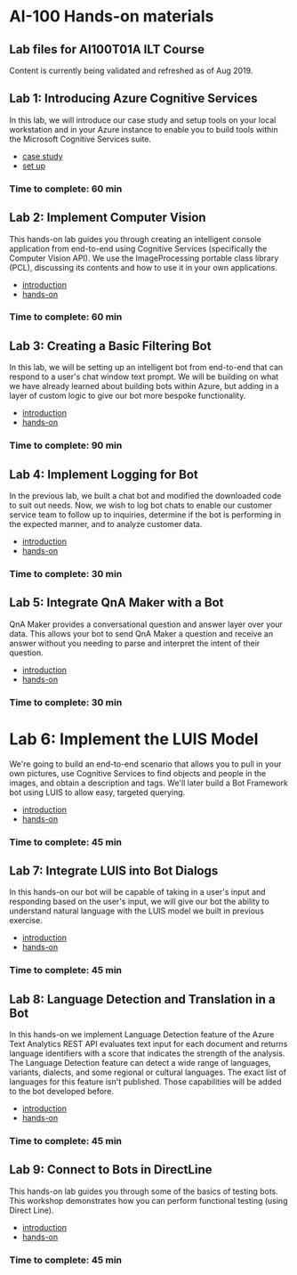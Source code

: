 # AI-100 Hands-on materials

## Lab files for AI100T01A ILT Course

Content is currently being validated and refreshed as of Aug 2019.

## Lab 1: Introducing Azure Cognitive Services

In this lab, we will introduce our case study and setup tools on your local workstation and in your Azure instance to enable you to build tools within the Microsoft Cognitive Services suite.

- [case study](/Lab1-Technical_Requirements/01-Introduction_Case_Study.md)
- [set up](/Lab1-Technical_Requirements/02-Technical_Requirements.md)

### Time to complete: 60 min

## Lab 2: Implement Computer Vision

This hands-on lab guides you through creating an intelligent console application from end-to-end using Cognitive Services (specifically the Computer Vision API). We use the ImageProcessing portable class library (PCL), discussing its contents and how to use it in your own applications.

- [introduction](/Lab2-Implement_Computer_Vision/01-Introduction.md)
- [hands-on](/Lab2-Implement_Computer_Vision/02-Implement_Computer_Vision.md)

### Time to complete: 60 min


## Lab 3: Creating a Basic Filtering Bot

In this lab, we will be setting up an intelligent bot from end-to-end that can respond to a user's chat window text prompt. We will be building on what we have already learned about building bots within Azure, but adding in a layer of custom logic to give our bot more bespoke functionality.

- [introduction](/Lab3-Basic_Filter_Bot/01-Introduction.md)
- [hands-on](/Lab3-Basic_Filter_Bot/02-Basic_Filter_Bot.md)

### Time to complete: 90 min


## Lab 4: Implement Logging for Bot

In the previous lab, we built a chat bot and modified the downloaded code to suit out needs. Now, we wish to log bot chats to enable our customer service team to follow up to inquiries, determine if the bot is performing in the expected manner, and to analyze customer data.

- [introduction](/Lab4-Log_Chat/01-Introduction.md)
- [hands-on](/Lab4-Log_Chat/02_Logging_Chat.md)

### Time to complete: 30 min


## Lab 5: Integrate QnA Maker with a Bot

QnA Maker provides a conversational question and answer layer over your data. This allows your bot to send QnA Maker a question and receive an answer without you needing to parse and interpret the intent of their question.

- [introduction](/Lab5-QnA/01-Introduction.md)
- [hands-on](/Lab5-QnA/02-QnAMaker_Setup.md)

### Time to complete: 30 min


# Lab 6: Implement the LUIS Model

We're going to build an end-to-end scenario that allows you to pull in your own pictures, use Cognitive Services to find objects and people in the images, and obtain a description and tags. We'll later build a Bot Framework bot using LUIS to allow easy, targeted querying.

- [introduction](/Lab6-Implement_LUIS/01-Introduction.md)
- [hands-on](/Lab6-Implement_LUIS/02-Implement_LUIS.md)

### Time to complete: 45 min


## Lab 7: Integrate LUIS into Bot Dialogs

In this hands-on our bot will be capable of taking in a user's input and responding based on the user's input, we will give our bot the ability to understand natural language with the LUIS model we built in previous exercise.

- [introduction](/Lab7-Integrate_LUIS/01-Introduction.md)
- [hands-on](/Lab7-Integrate_LUIS/02-LUIS_Integrate_Bot.md)

### Time to complete: 45 min

## Lab 8: Language Detection and Translation in a Bot

In this hands-on we implement Language Detection feature of the Azure Text Analytics REST API evaluates text input for each document and returns language identifiers with a score that indicates the strength of the analysis. The Language Detection feature can detect a wide range of languages, variants, dialects, and some regional or cultural languages. The exact list of languages for this feature isn't published. Those capabilities will be added to the bot developed before.

- [introduction](/Lab8-Detect_Language/01-Introduction.md)
- [hands-on](/Lab8-Detect_Language/02-Detect_Language.md)

### Time to complete: 45 min

## Lab 9: Connect to Bots in DirectLine 

This hands-on lab guides you through some of the basics of testing bots. This workshop demonstrates how you can perform functional testing (using Direct Line).

- [introduction](/Lab9-Test_Bots_DirectLine/01-Introduction.md)
- [hands-on](/Lab9-Test_Bots_DirectLine/02-Detect_Language.md)

### Time to complete: 45 min